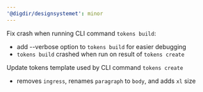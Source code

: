 ```yaml
---
'@digdir/designsystemet': minor
---
```


Fix crash when running CLI command `tokens build`:
- add --verbose option to `tokens build` for easier debugging
- `tokens build` crashed when run on result of `tokens create`

Update tokens template used by CLI command `tokens create`
- removes `ingress`, renames `paragraph` to `body`, and adds `xl` size
